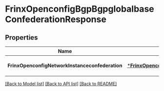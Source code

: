 # FrinxOpenconfigBgpBgpglobalbaseConfederationResponse

## Properties
Name | Type | Description | Notes
------------ | ------------- | ------------- | -------------
**FrinxOpenconfigNetworkInstanceconfederation** | [***FrinxOpenconfigBgpBgpglobalbaseConfederation**](frinx.openconfig.bgp.bgpglobalbase.Confederation.md) |  | [optional] [default to null]

[[Back to Model list]](../README.md#documentation-for-models) [[Back to API list]](../README.md#documentation-for-api-endpoints) [[Back to README]](../README.md)


